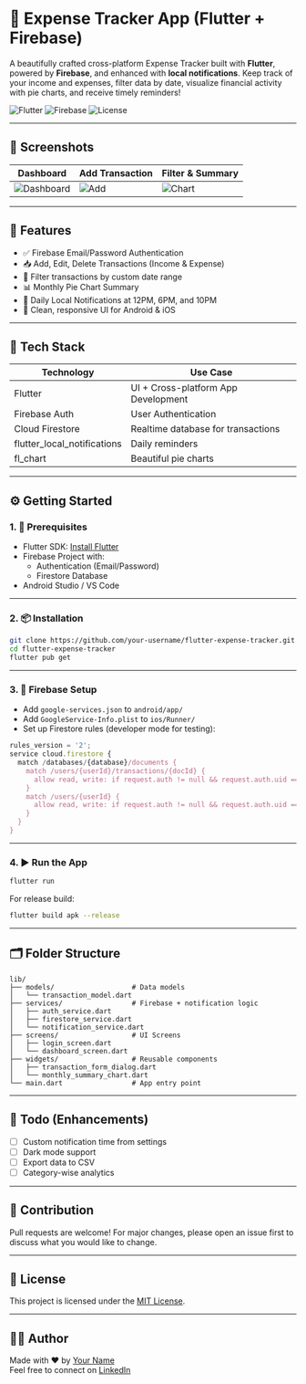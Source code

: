 # 💸 Expense Tracker App (Flutter + Firebase)

A beautifully crafted cross-platform Expense Tracker built with **Flutter**, powered by **Firebase**, and enhanced with **local notifications**. Keep track of your income and expenses, filter data by date, visualize financial activity with pie charts, and receive timely reminders!

![Flutter](https://img.shields.io/badge/Flutter-3.22-blue.svg)
![Firebase](https://img.shields.io/badge/Firebase-CloudFirestore-yellow)
![License](https://img.shields.io/badge/license-MIT-green)

---

## 📱 Screenshots

| Dashboard | Add Transaction | Filter & Summary |
|----------|------------------|------------------|
| ![Dashboard](screenshots/dashboard.png) | ![Add](screenshots/add_transaction.png) | ![Chart](screenshots/chart.png) |

---

## 🚀 Features

- ✅ Firebase Email/Password Authentication
- 📥 Add, Edit, Delete Transactions (Income & Expense)
- 📅 Filter transactions by custom date range
- 📊 Monthly Pie Chart Summary
- 🔔 Daily Local Notifications at 12PM, 6PM, and 10PM
- 🧠 Clean, responsive UI for Android & iOS

---

## 🧰 Tech Stack

| Technology      | Use Case                          |
|-----------------|-----------------------------------|
| Flutter         | UI + Cross-platform App Development |
| Firebase Auth   | User Authentication               |
| Cloud Firestore | Realtime database for transactions |
| flutter_local_notifications | Daily reminders     |
| fl_chart        | Beautiful pie charts              |

---

## ⚙️ Getting Started

### 1. 🔧 Prerequisites

- Flutter SDK: [Install Flutter](https://docs.flutter.dev/get-started/install)
- Firebase Project with:
  - Authentication (Email/Password)
  - Firestore Database
- Android Studio / VS Code

---

### 2. 📦 Installation

```bash
git clone https://github.com/your-username/flutter-expense-tracker.git
cd flutter-expense-tracker
flutter pub get
```

---

### 3. 🔑 Firebase Setup

- Add `google-services.json` to `android/app/`
- Add `GoogleService-Info.plist` to `ios/Runner/`
- Set up Firestore rules (developer mode for testing):

```js
rules_version = '2';
service cloud.firestore {
  match /databases/{database}/documents {
    match /users/{userId}/transactions/{docId} {
      allow read, write: if request.auth != null && request.auth.uid == userId;
    }
    match /users/{userId} {
      allow read, write: if request.auth != null && request.auth.uid == userId;
    }
  }
}
```

---

### 4. ▶️ Run the App

```bash
flutter run
```

For release build:

```bash
flutter build apk --release
```

---

## 🗂 Folder Structure

```
lib/
├── models/                   # Data models
│   └── transaction_model.dart
├── services/                 # Firebase + notification logic
│   ├── auth_service.dart
│   ├── firestore_service.dart
│   └── notification_service.dart
├── screens/                  # UI Screens
│   ├── login_screen.dart
│   └── dashboard_screen.dart
├── widgets/                  # Reusable components
│   ├── transaction_form_dialog.dart
│   └── monthly_summary_chart.dart
└── main.dart                 # App entry point
```

---

## 🧠 Todo (Enhancements)

- [ ] Custom notification time from settings
- [ ] Dark mode support
- [ ] Export data to CSV
- [ ] Category-wise analytics

---

## 🤝 Contribution

Pull requests are welcome! For major changes, please open an issue first to discuss what you would like to change.

---

## 📄 License

This project is licensed under the [MIT License](LICENSE).

---

## 🙋‍♂️ Author

Made with ❤️ by [Your Name](https://github.com/your-username)  
Feel free to connect on [LinkedIn](https://www.linkedin.com/)
